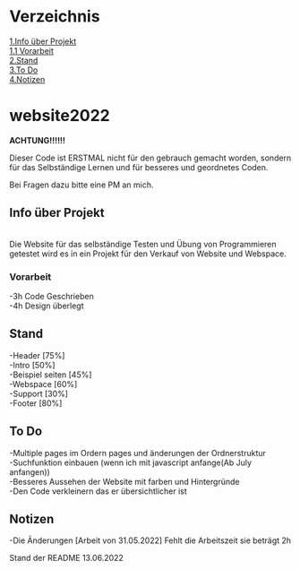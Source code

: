 <h1>Verzeichnis</h1>
<a href="https://github.com/Sk1ros/website2022/edit/main/README.md#info-%C3%BCber-projekt">1.Info über Projekt</a><br>
<a href="https://github.com/Sk1ros/website2022/edit/main/README.md#vorarbeit">1.1 Vorarbeit</a><br>
<a href="https://github.com/Sk1ros/website2022/edit/main/README.md#stand">2.Stand</a><br>
<a href="https://github.com/Sk1ros/website2022/edit/main/README.md#to-do">3.To Do</a><br>
<a href="https://github.com/Sk1ros/website2022/edit/main/README.md#notizen">4.Notizen</a><br>

# website2022


<b>ACHTUNG!!!!!!</b>

Dieser Code ist ERSTMAL nicht für den gebrauch gemacht worden, sondern für das Selbständige Lernen und für besseres und geordnetes Coden.


Bei Fragen dazu bitte eine PM an mich.

<h2>Info über Projekt</h2>
<br>
Die Website für das selbständige Testen und Übung von Programmieren getestet wird es in ein Projekt für den Verkauf von Website und Webspace.

 <h3>Vorarbeit</h3>
  -3h Code Geschrieben<br>
  -4h Design überlegt<br>

<h2>Stand</h2>

-Header [75%]<br>
-Intro [50%]<br>
-Beispiel seiten [45%]<br>
-Webspace [60%]<br>
-Support [30%]<br>
-Footer [80%]<br>

<h2>To Do</h2>

-Multiple pages im Ordern pages und änderungen der Ordnerstruktur<br>
-Suchfunktion einbauen (wenn ich mit javascript anfange(Ab July anfangen))<br>
-Besseres Aussehen der Website mit farben und Hintergründe<br>
-Den Code verkleinern das er übersichtlicher ist<br>


<h2>Notizen</h2>

-Die Änderungen [Arbeit von 31.05.2022] Fehlt die Arbeitszeit sie beträgt 2h


Stand der README 13.06.2022

